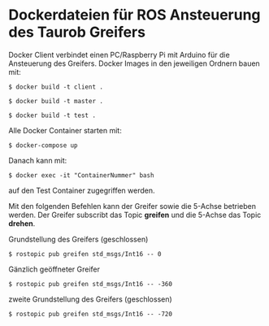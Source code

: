 # Dockerdateien für ROS Ansteuerung des Taurob Greifers

Docker Client verbindet einen PC/Raspberry Pi mit Arduino für die Ansteuerung des Greifers.
Docker Images in den jeweiligen Ordnern bauen mit:

```console
$ docker build -t client .
```
```console
$ docker build -t master .
```
```console
$ docker build -t test .
```
Alle Docker Container starten mit:

```console
$ docker-compose up
```

Danach kann mit:

```console
$ docker exec -it "ContainerNummer" bash
```
auf den Test Container zugegriffen werden.

Mit den folgenden Befehlen kann der Greifer sowie die 5-Achse betrieben werden. Der Greifer subscribt das Topic **greifen** und die 5-Achse das Topic **drehen**.

Grundstellung des Greifers (geschlossen)
```console
$ rostopic pub greifen std_msgs/Int16 -- 0 
```
Gänzlich geöffneter Greifer
```console
$ rostopic pub greifen std_msgs/Int16 -- -360
```
zweite Grundstellung des Greifers (geschlossen)
```console
$ rostopic pub greifen std_msgs/Int16 -- -720
```


